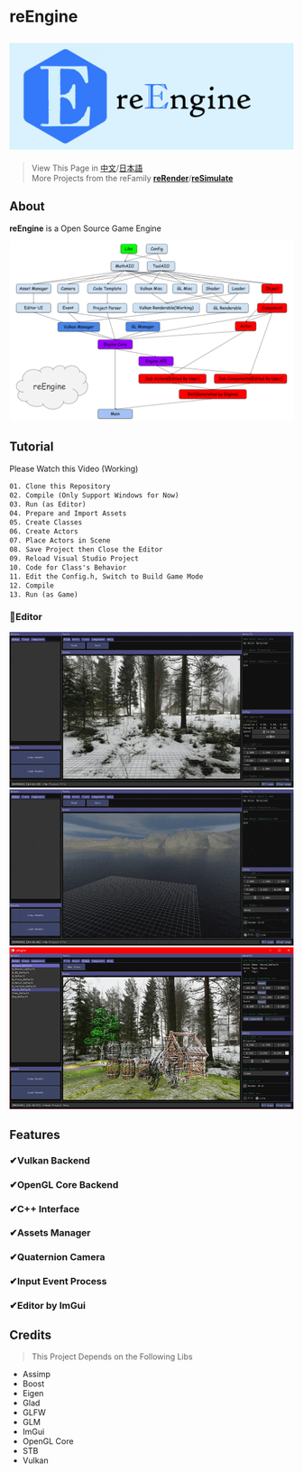 # reEngine
![reEngine](readMe/reEngine.png)
---
> View This Page in [中文](readMe/readMe_CN.md)/[日本語](readMe/readMe_JP.md)  
> More Projects from the reFamily [**reRender**](https://github.com/GZhonghui/reRender)/[**reSimulate**](https://github.com/GZhonghui/reSimulate)

## About
**reEngine** is a Open Source Game Engine

![Layout](readMe/Layout.png)

## Tutorial
Please Watch this Video (Working)
```
01. Clone this Repository
02. Compile (Only Support Windows for Now)
03. Run (as Editor)
04. Prepare and Import Assets
05. Create Classes
06. Create Actors
07. Place Actors in Scene
08. Save Project then Close the Editor
09. Reload Visual Studio Project
10. Code for Class's Behavior
11. Edit the Config.h, Switch to Build Game Mode
12. Compile
13. Run (as Game)
```

### 🚩Editor
![Editor](readMe/Editor_01.gif)
![Editor](readMe/Editor_02.gif)
![Editor](readMe/Editor_03.png)

## Features
### ✔Vulkan Backend
### ✔OpenGL Core Backend
### ✔C++ Interface
### ✔Assets Manager
### ✔Quaternion Camera
### ✔Input Event Process
### ✔Editor by ImGui

## Credits
> This Project Depends on the Following Libs
* Assimp
* Boost
* Eigen
* Glad
* GLFW
* GLM
* ImGui
* OpenGL Core
* STB
* Vulkan
